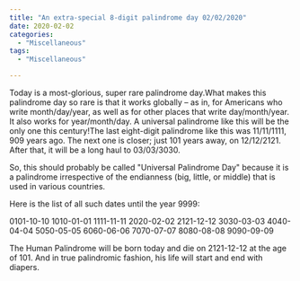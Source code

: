 ```yaml
---
title: "An extra-special 8-digit palindrome day 02/02/2020"
date: 2020-02-02
categories:
  - "Miscellaneous"
tags:
  - "Miscellaneous"

---
```


Today is a most-glorious, super rare palindrome day.What makes this palindrome day so rare is that it works globally – as in, for Americans who write month/day/year, as well as for other places that write day/month/year. It also works for year/month/day. A universal palindrome like this will be the only one this century!The last eight-digit palindrome like this was 11/11/1111, 909 years ago. The next one is closer; just 101 years away, on 12/12/2121. After that, it will be a long haul to 03/03/3030.

<!--more-->
So, this should probably be called "Universal Palindrome Day" because it is a palindrome irrespective of the endianness (big, little, or middle) that is used in various countries.

Here is the list of all such dates until the year 9999:

  0101-10-10
  1010-01-01
  1111-11-11
  2020-02-02
  2121-12-12
  3030-03-03
  4040-04-04
  5050-05-05
  6060-06-06
  7070-07-07
  8080-08-08
  9090-09-09

The Human Palindrome will be born today and die on 2121-12-12 at the age of 101. And in true palindromic fashion, his life will start and end with diapers.